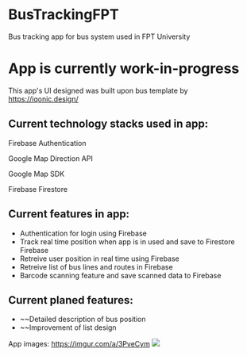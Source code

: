 # BusTrackingFPT
Bus tracking app for bus system used in FPT University

# App is currently work-in-progress #
This app's UI designed was built upon bus template by https://iqonic.design/

## Current technology stacks used in app:
Firebase Authentication

Google Map Direction API

Google Map SDK

Firebase Firestore

## Current features in app:
 * Authentication for login using Firebase
 * Track real time position when app is in used and save to Firestore Firebase
 * Retreive user position in real time using Firebase
 * Retreive list of bus lines and routes in Firebase
 * Barcode scanning feature and save scanned data to Firebase

## Current planed features:
 * ~~Detailed description of bus position
 * ~~Improvement of list design

App images:
https://imgur.com/a/3PveCym
![](https://i.imgur.com/milw0zs.png) 
